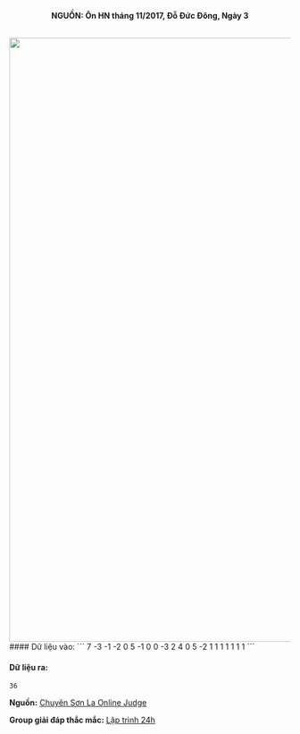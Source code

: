 **<center>NGUỒN: Ôn HN tháng 11/2017, Đỗ Đức Đông, Ngày 3</center>**
<br>

<img src="/images/problems/1029/game2.svg" width=1080px>
#### Dữ liệu vào:
```
7
-3 -1 -2 0 5 -1 0
0 -3 2 4 0 5 -2
1 1 1 1 1 1 1
```

#### Dữ liệu ra:
```
36
```
**Nguồn:** [Chuyên Sơn La Online Judge](http://csloj.ddns.net/)

**Group giải đáp thắc mắc:** [Lập trình 24h](https://www.facebook.com/groups/1386904321519984)